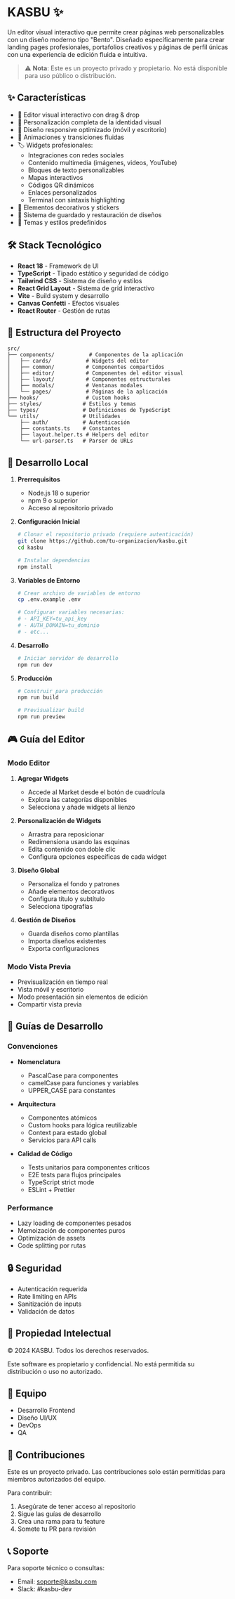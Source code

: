 # KASBU ✨

Un editor visual interactivo que permite crear páginas web personalizables con un diseño moderno tipo "Bento". Diseñado específicamente para crear landing pages profesionales, portafolios creativos y páginas de perfil únicas con una experiencia de edición fluida e intuitiva.

> ⚠️ **Nota**: Este es un proyecto privado y propietario. No está disponible para uso público o distribución.

## ✨ Características

- 🎯 Editor visual interactivo con drag & drop
- 🎨 Personalización completa de la identidad visual
- 📱 Diseño responsive optimizado (móvil y escritorio)
- 🔄 Animaciones y transiciones fluidas
- 🏷️ Widgets profesionales:
  - Integraciones con redes sociales
  - Contenido multimedia (imágenes, videos, YouTube)
  - Bloques de texto personalizables
  - Mapas interactivos
  - Códigos QR dinámicos
  - Enlaces personalizados
  - Terminal con sintaxis highlighting
- 🎉 Elementos decorativos y stickers
- 💾 Sistema de guardado y restauración de diseños
- 🌈 Temas y estilos predefinidos

## 🛠️ Stack Tecnológico

- **React 18** - Framework de UI
- **TypeScript** - Tipado estático y seguridad de código
- **Tailwind CSS** - Sistema de diseño y estilos
- **React Grid Layout** - Sistema de grid interactivo
- **Vite** - Build system y desarrollo
- **Canvas Confetti** - Efectos visuales
- **React Router** - Gestión de rutas

## 📁 Estructura del Proyecto

```
src/
├── components/           # Componentes de la aplicación
│   ├── cards/           # Widgets del editor
│   ├── common/          # Componentes compartidos
│   ├── editor/          # Componentes del editor visual
│   ├── layout/          # Componentes estructurales
│   ├── modals/          # Ventanas modales
│   └── pages/           # Páginas de la aplicación
├── hooks/               # Custom hooks
├── styles/             # Estilos y temas
├── types/              # Definiciones de TypeScript
└── utils/              # Utilidades
    ├── auth/           # Autenticación
    ├── constants.ts    # Constantes
    ├── layout.helper.ts # Helpers del editor
    └── url-parser.ts   # Parser de URLs
```

## 🚀 Desarrollo Local

1. **Prerrequisitos**
   - Node.js 18 o superior
   - npm 9 o superior
   - Acceso al repositorio privado

2. **Configuración Inicial**
   ```bash
   # Clonar el repositorio privado (requiere autenticación)
   git clone https://github.com/tu-organizacion/kasbu.git
   cd kasbu

   # Instalar dependencias
   npm install
   ```

3. **Variables de Entorno**
   ```bash
   # Crear archivo de variables de entorno
   cp .env.example .env

   # Configurar variables necesarias:
   # - API_KEY=tu_api_key
   # - AUTH_DOMAIN=tu_dominio
   # - etc...
   ```

4. **Desarrollo**
   ```bash
   # Iniciar servidor de desarrollo
   npm run dev
   ```

5. **Producción**
   ```bash
   # Construir para producción
   npm run build

   # Previsualizar build
   npm run preview
   ```

## 🎮 Guía del Editor

### Modo Editor

1. **Agregar Widgets**
   - Accede al Market desde el botón de cuadrícula
   - Explora las categorías disponibles
   - Selecciona y añade widgets al lienzo

2. **Personalización de Widgets**
   - Arrastra para reposicionar
   - Redimensiona usando las esquinas
   - Edita contenido con doble clic
   - Configura opciones específicas de cada widget

3. **Diseño Global**
   - Personaliza el fondo y patrones
   - Añade elementos decorativos
   - Configura título y subtítulo
   - Selecciona tipografías

4. **Gestión de Diseños**
   - Guarda diseños como plantillas
   - Importa diseños existentes
   - Exporta configuraciones

### Modo Vista Previa

- Previsualización en tiempo real
- Vista móvil y escritorio
- Modo presentación sin elementos de edición
- Compartir vista previa

## 📝 Guías de Desarrollo

### Convenciones

- **Nomenclatura**
  - PascalCase para componentes
  - camelCase para funciones y variables
  - UPPER_CASE para constantes

- **Arquitectura**
  - Componentes atómicos
  - Custom hooks para lógica reutilizable
  - Context para estado global
  - Servicios para API calls

- **Calidad de Código**
  - Tests unitarios para componentes críticos
  - E2E tests para flujos principales
  - TypeScript strict mode
  - ESLint + Prettier

### Performance

- Lazy loading de componentes pesados
- Memoización de componentes puros
- Optimización de assets
- Code splitting por rutas

## 🔒 Seguridad

- Autenticación requerida
- Rate limiting en APIs
- Sanitización de inputs
- Validación de datos

## 📄 Propiedad Intelectual

© 2024 KASBU. Todos los derechos reservados.

Este software es propietario y confidencial. No está permitida su distribución o uso no autorizado.

## 👥 Equipo

- Desarrollo Frontend
- Diseño UI/UX
- DevOps
- QA

## 🤝 Contribuciones

Este es un proyecto privado. Las contribuciones solo están permitidas para miembros autorizados del equipo.

Para contribuir:
1. Asegúrate de tener acceso al repositorio
2. Sigue las guías de desarrollo
3. Crea una rama para tu feature
4. Somete tu PR para revisión

## 📞 Soporte

Para soporte técnico o consultas:
- Email: soporte@kasbu.com
- Slack: #kasbu-dev